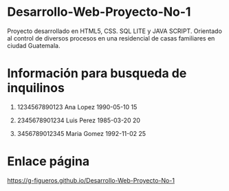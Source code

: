 # Desarrollo-Web-Proyecto-No-1
Proyecto desarrollado en HTML5, CSS. SQL LITE y JAVA SCRIPT. Orientado al control de diversos procesos en una residencial de casas familiares en ciudad Guatemala. 


# Información para busqueda de inquilinos
1. 1234567890123	Ana		Lopez	1990-05-10	15
   
2. 2345678901234	Luis	Perez	1985-03-20	20
   
3. 3456789012345	Maria	Gomez	1992-11-02	25

# Enlace página
https://g-figueros.github.io/Desarrollo-Web-Proyecto-No-1
